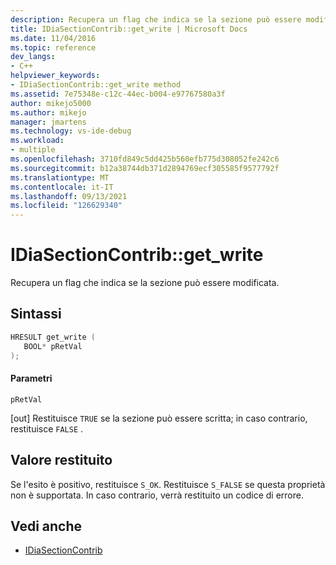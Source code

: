 ```yaml
---
description: Recupera un flag che indica se la sezione può essere modificata.
title: IDiaSectionContrib::get_write | Microsoft Docs
ms.date: 11/04/2016
ms.topic: reference
dev_langs:
- C++
helpviewer_keywords:
- IDiaSectionContrib::get_write method
ms.assetid: 7e75348e-c12c-44ec-b004-e97767580a3f
author: mikejo5000
ms.author: mikejo
manager: jmartens
ms.technology: vs-ide-debug
ms.workload:
- multiple
ms.openlocfilehash: 3710fd849c5dd425b560efb775d308052fe242c6
ms.sourcegitcommit: b12a38744db371d2894769ecf305585f9577792f
ms.translationtype: MT
ms.contentlocale: it-IT
ms.lasthandoff: 09/13/2021
ms.locfileid: "126629340"
---
```

# <a name="idiasectioncontribget_write"></a>IDiaSectionContrib::get_write
Recupera un flag che indica se la sezione può essere modificata.

## <a name="syntax"></a>Sintassi

```C++
HRESULT get_write ( 
   BOOL* pRetVal
);
```

#### <a name="parameters"></a>Parametri
 `pRetVal`

[out] Restituisce `TRUE` se la sezione può essere scritta; in caso contrario, restituisce `FALSE` .

## <a name="return-value"></a>Valore restituito
 Se l'esito è positivo, restituisce `S_OK`. Restituisce `S_FALSE` se questa proprietà non è supportata. In caso contrario, verrà restituito un codice di errore.

## <a name="see-also"></a>Vedi anche
- [IDiaSectionContrib](../../debugger/debug-interface-access/idiasectioncontrib.md)

